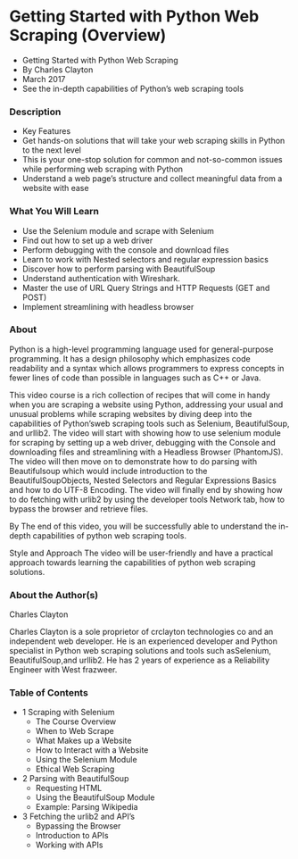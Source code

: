 # Getting Started with Python Web Scraping (Overview)

- Getting Started with Python Web Scraping
- By Charles Clayton
- March 2017
- See the in-depth capabilities of Python’s web scraping tools

### Description
- Key Features
- Get hands-on solutions that will take your web scraping skills in Python to the next level
- This is your one-stop solution for common and not-so-common issues while performing web scraping with Python
- Understand a web page’s structure and collect meaningful data from a website with ease

### What You Will Learn
- Use the Selenium module and scrape with Selenium
- Find out how to set up a web driver
- Perform debugging with the console and download files
- Learn to work with Nested selectors and regular expression basics
- Discover how to perform parsing with BeautifulSoup
- Understand authentication with Wireshark.
- Master the use of URL Query Strings and HTTP Requests (GET and POST)
- Implement streamlining with headless browser

### About
Python is a high-level programming language used for general-purpose programming. It has a design philosophy which emphasizes code readability and a syntax which allows programmers to express concepts in fewer lines of code than possible in languages such as C++ or Java.

This video course is a rich collection of recipes that will come in handy when you are scraping a website using Python, addressing your usual and unusual problems while scraping websites by diving deep into the capabilities of Python’sweb scraping tools such as Selenium, BeautifulSoup, and urllib2. The video will start with showing how to use selenium module for scraping by setting up a web driver, debugging with the Console and downloading files and streamlining with a Headless Browser (PhantomJS). The video will then move on to demonstrate how to do parsing with Beautifulsoup which would include introduction to the BeautifulSoupObjects, Nested Selectors and Regular Expressions Basics and how to do UTF-8 Encoding. The video will finally end by showing how to do fetching with urlib2 by using the developer tools Network tab, how to bypass the browser and retrieve files.

By The end of this video, you will be successfully able to understand the in-depth capabilities of python web scraping tools.

Style and Approach
The video will be user-friendly and have a practical approach towards learning the capabilities of python web scraping solutions.

### About the Author(s)
Charles Clayton

Charles Clayton is a sole proprietor of crclayton technologies co and an independent web developer. He is an experienced developer and Python specialist in Python web scraping solutions and tools such asSelenium, BeautifulSoup,and urllib2. He has 2 years of experience as a Reliability Engineer with West frazweer.

### Table of Contents
- 1 Scraping with Selenium
    - The Course Overview
    - When to Web Scrape
    - What Makes up a Website
    - How to Interact with a Website
    - Using the Selenium Module
    - Ethical Web Scraping
- 2 Parsing with BeautifulSoup
    - Requesting HTML
    - Using the BeautifulSoup Module
    - Example: Parsing Wikipedia
- 3 Fetching the urlib2 and API’s
    - Bypassing the Browser
    - Introduction to APIs
    - Working with APIs